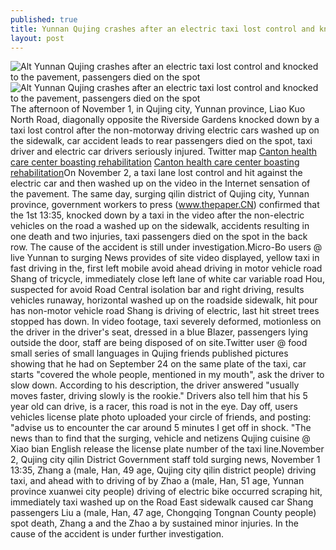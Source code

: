 ```yaml
---
published: true
title: Yunnan Qujing crashes after an electric taxi lost control and knocked to the pavement, passengers died on the spot
layout: post
---
```

![Alt Yunnan Qujing crashes after an electric taxi lost control and knocked to the pavement, passengers died on the spot](https://c2.staticflickr.com/6/5497/30101645703_27c026f221_z.jpg)![Alt Yunnan Qujing crashes after an electric taxi lost control and knocked to the pavement, passengers died on the spot](https://c2.staticflickr.com/6/5584/30101649923_62cdcb21a6_z.jpg)The afternoon of November 1, in Qujing city, Yunnan province, Liao Kuo North Road, diagonally opposite the Riverside Gardens knocked down by a taxi lost control after the non-motorway driving electric cars washed up on the sidewalk, car accident leads to rear passengers died on the spot, taxi driver and electric car drivers seriously injured. Twitter map [Canton health care center boasting rehabilitation](http://www.eastbuzz.com/2016/08/09/canton-health-care-center-boasting-rehabilitation-treatment-of-stroke-7-days/) [Canton health care center boasting rehabilitation](http://www.eastbuzz.com/2016/08/09/canton-health-care-center-boasting-rehabilitation-treatment-of-stroke-7-days/)On November 2, a taxi lane lost control and hit against the electric car and then washed up on the video in the Internet sensation of the pavement. The same day, surging qilin district of Qujing city, Yunnan province, government workers to press (www.thepaper.CN) confirmed that the 1st 13:35, knocked down by a taxi in the video after the non-electric vehicles on the road a washed up on the sidewalk, accidents resulting in one death and two injuries, taxi passengers died on the spot in the back row. The cause of the accident is still under investigation.Micro-Bo users @ live Yunnan to surging News provides of site video displayed, yellow taxi in fast driving in the, first left mobile avoid ahead driving in motor vehicle road Shang of tricycle, immediately close left lane of white car variable road Hou, suspected for avoid Road Central isolation bar and right driving, results vehicles runaway, horizontal washed up on the roadside sidewalk, hit pour has non-motor vehicle road Shang is driving of electric, last hit street trees stopped has down. In video footage, taxi severely deformed, motionless on the driver in the driver\'s seat, dressed in a blue Blazer, passengers lying outside the door, staff are being disposed of on site.Twitter user @ food small series of small languages in Qujing friends published pictures showing that he had on September 24 on the same plate of the taxi, car starts \"covered the whole people, mentioned in my mouth\", ask the driver to slow down. According to his description, the driver answered \"usually moves faster, driving slowly is the rookie.\" Drivers also tell him that his 5 year old can drive, is a racer, this road is not in the eye. Day off, users vehicles license plate photo uploaded your circle of friends, and posting: \"advise us to encounter the car around 5 minutes I get off in shock. \"The news than to find that the surging, vehicle and netizens Qujing cuisine @ Xiao bian English release the license plate number of the taxi line.November 2, Qujing city qilin District Government staff told surging news, November 1 13:35, Zhang a (male, Han, 49 age, Qujing city qilin district people) driving taxi, and ahead with to driving of by Zhao a (male, Han, 51 age, Yunnan province xuanwei city people) driving of electric bike occurred scraping hit, immediately taxi washed up on the Road East sidewalk caused car Shang passengers Liu a (male, Han, 47 age, Chongqing Tongnan County people) spot death, Zhang a and the Zhao a by sustained minor injuries. In the cause of the accident is under further investigation.